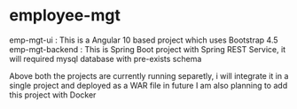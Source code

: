 # employee-mgt
emp-mgt-ui : This is a Angular 10 based project which uses Bootstrap 4.5
emp-mgt-backend : This is Spring Boot project with Spring REST Service, it will required mysql database with pre-exists schema

Above both the projects are currently running separetly, i will integrate it in a single project and deployed as a WAR file in future
I am also planning to add this project with Docker

